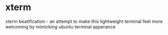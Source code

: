 # xterm
xterm beatification - an attempt to make this lightweight terminal feel more welcoming by mimicking ubuntu terminal apperance

